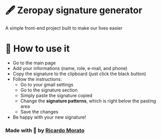 # 🖋️ Zeropay signature generator
A simple front-end project built to make our lives easier

# 📨 How to use it
- Go to the main page
- Add your informations (name, role, e-mail, and phone)
- Copy the signature to the clipboard (just click the black button)
- Follow the instructions:
  - Go to your gmail settings
  - Go to the signature section
  - Simply paste the signature copied
  - Change the **signature patterns**, which is right below the pasting area
  - Save the changes
- Be happy with your new signature!

### Made with 💜 by [Ricardo Morato](https://github.com/RicardoMorato)
